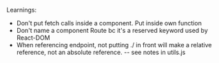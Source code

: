 Learnings:
- Don't put fetch calls inside a component. Put inside own function
- Don't name a component Route bc it's a reserved keyword used by React-DOM
- When referencing endpoint, not putting ./ in front will make a relative reference, not an absolute reference.
 -- see notes in utils.js